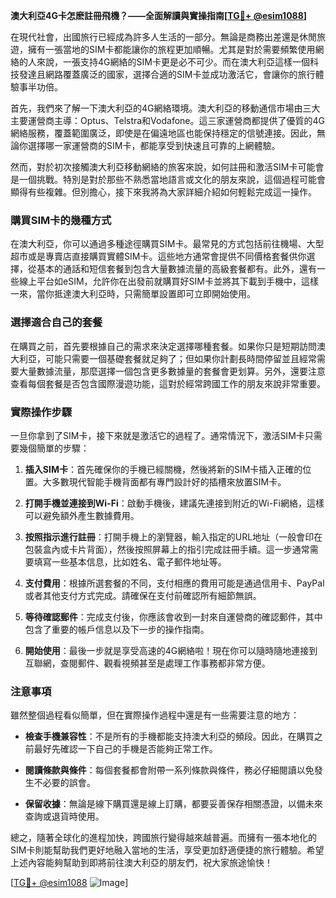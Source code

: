 **澳大利亞4G卡怎麽註冊飛機？——全面解讀與實操指南[[TG💪+ @esim1088](https://t.me/s/esim1088)]**

在現代社會，出國旅行已經成為許多人生活的一部分。無論是商務出差還是休閒旅遊，擁有一張當地的SIM卡都能讓你的旅程更加順暢。尤其是對於需要頻繁使用網絡的人來說，一張支持4G網絡的SIM卡更是必不可少。而在澳大利亞這樣一個科技發達且網路覆蓋廣泛的國家，選擇合適的SIM卡並成功激活它，會讓你的旅行體驗事半功倍。

首先，我們來了解一下澳大利亞的4G網絡環境。澳大利亞的移動通信市場由三大主要運營商主導：Optus、Telstra和Vodafone。這三家運營商都提供了優質的4G網絡服務，覆蓋範圍廣泛，即使是在偏遠地區也能保持穩定的信號連接。因此，無論你選擇哪一家運營商的SIM卡，都能享受到快速且可靠的上網體驗。

然而，對於初次接觸澳大利亞移動網絡的旅客來說，如何註冊和激活SIM卡可能會是一個挑戰。特別是對於那些不熟悉當地語言或文化的朋友來說，這個過程可能會顯得有些複雜。但別擔心，接下來我將為大家詳細介紹如何輕鬆完成這一操作。

### 購買SIM卡的幾種方式

在澳大利亞，你可以通過多種途徑購買SIM卡。最常見的方式包括前往機場、大型超市或是專賣店直接購買實體SIM卡。這些地方通常會提供不同價格套餐供你選擇，從基本的通話和短信套餐到包含大量數據流量的高級套餐都有。此外，還有一些線上平台如eSIM，允許你在出發前就購買好SIM卡並將其下載到手機中，這樣一來，當你抵達澳大利亞時，只需簡單設置即可立即開始使用。

### 選擇適合自己的套餐

在購買之前，首先要根據自己的需求來決定選擇哪種套餐。如果你只是短期訪問澳大利亞，可能只需要一個基礎套餐就足夠了；但如果你計劃長時間停留並且經常需要大量數據流量，那麼選擇一個包含更多數據量的套餐會更划算。另外，還要注意查看每個套餐是否包含國際漫遊功能，這對於經常跨國工作的朋友來說非常重要。

### 實際操作步驟

一旦你拿到了SIM卡，接下來就是激活它的過程了。通常情況下，激活SIM卡只需要幾個簡單的步驟：

1. **插入SIM卡**：首先確保你的手機已經關機，然後將新的SIM卡插入正確的位置。大多數現代智能手機背面都有專門設計好的插槽來放置SIM卡。
   
2. **打開手機並連接到Wi-Fi**：啟動手機後，建議先連接到附近的Wi-Fi網絡，這樣可以避免額外產生數據費用。

3. **按照指示進行註冊**：打開手機上的瀏覽器，輸入指定的URL地址（一般會印在包裝盒內或卡片背面），然後按照屏幕上的指引完成註冊手續。這一步通常需要填寫一些基本信息，比如姓名、電子郵件地址等。

4. **支付費用**：根據所選套餐的不同，支付相應的費用可能是通過信用卡、PayPal或者其他支付方式完成。請確保在支付前確認所有細節無誤。

5. **等待確認郵件**：完成支付後，你應該會收到一封來自運營商的確認郵件，其中包含了重要的帳戶信息以及下一步的操作指南。

6. **開始使用**：最後一步就是享受高速的4G網絡啦！現在你可以隨時隨地連接到互聯網，查閱郵件、觀看視頻甚至是處理工作事務都非常方便。

### 注意事項

雖然整個過程看似簡單，但在實際操作過程中還是有一些需要注意的地方：

- **檢查手機兼容性**：不是所有的手機都能支持澳大利亞的頻段。因此，在購買之前最好先確認一下自己的手機是否能夠正常工作。
  
- **閱讀條款與條件**：每個套餐都會附帶一系列條款與條件，務必仔細閱讀以免發生不必要的誤會。

- **保留收據**：無論是線下購買還是線上訂購，都要妥善保存相關憑證，以備未來查詢或退貨時使用。

總之，隨著全球化的進程加快，跨國旅行變得越來越普遍。而擁有一張本地化的SIM卡則能幫助我們更好地融入當地的生活，享受更加舒適便捷的旅行體驗。希望上述內容能夠幫助到即將前往澳大利亞的朋友們，祝大家旅途愉快！

[[TG💪+ @esim1088](https://t.me/s/esim1088) ![Image](https://i.postimg.cc/4NQfJmqS/Snipaste-2025-05-13-00-14-12.png)]